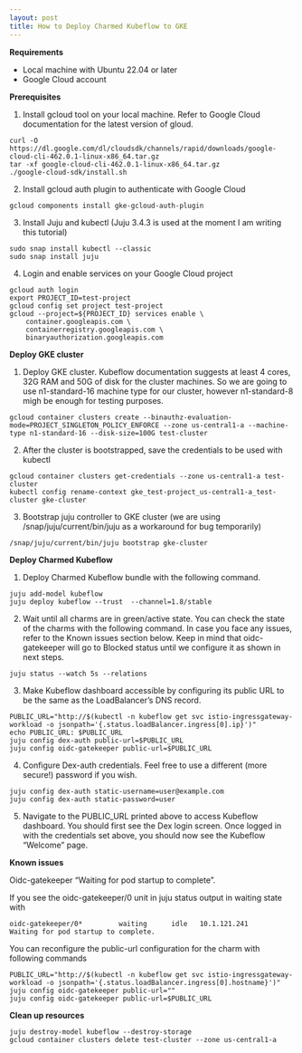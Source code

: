 ```yaml
---
layout: post
title: How to Deploy Charmed Kubeflow to GKE
---
```


**Requirements**

- Local machine with Ubuntu 22.04 or later
- Google Cloud account

**Prerequisites**

1. Install gcloud tool on your local machine.
Refer to Google Cloud documentation for the latest version of gloud.

```
curl -O https://dl.google.com/dl/cloudsdk/channels/rapid/downloads/google-cloud-cli-462.0.1-linux-x86_64.tar.gz
tar -xf google-cloud-cli-462.0.1-linux-x86_64.tar.gz
./google-cloud-sdk/install.sh
```

2. Install gcloud auth plugin to authenticate with Google Cloud

```
gcloud components install gke-gcloud-auth-plugin
```

3. Install Juju and kubectl (Juju 3.4.3 is used at the moment I am writing this tutorial)
```
sudo snap install kubectl --classic
sudo snap install juju
```

4. Login and enable services on your Google Cloud project
```
gcloud auth login
export PROJECT_ID=test-project
gcloud config set project test-project
gcloud --project=${PROJECT_ID} services enable \
    container.googleapis.com \
    containerregistry.googleapis.com \
    binaryauthorization.googleapis.com
```

**Deploy GKE cluster**

1.  Deploy GKE cluster.
Kubeflow documentation suggests at least 4 cores, 32G RAM and 50G of disk for the cluster machines.
So we are going to use n1-standard-16 machine type for our cluster, however n1-standard-8 migh be enough for testing purposes.

```
gcloud container clusters create --binauthz-evaluation-mode=PROJECT_SINGLETON_POLICY_ENFORCE --zone us-central1-a --machine-type n1-standard-16 --disk-size=100G test-cluster
```

2. After the cluster is bootstrapped, save the credentials to be used with kubectl
```
gcloud container clusters get-credentials --zone us-central1-a test-cluster
kubectl config rename-context gke_test-project_us-central1-a_test-cluster gke-cluster
```

3. Bootstrap juju controller to GKE cluster
(we are using /snap/juju/current/bin/juju as a workaround for bug temporarily)
```
/snap/juju/current/bin/juju bootstrap gke-cluster
```

**Deploy Charmed Kubeflow**

1. Deploy Charmed Kubeflow bundle with the following command.
```
juju add-model kubeflow
juju deploy kubeflow --trust  --channel=1.8/stable
```
2. Wait until all charms are in green/active state. You can check the state of the charms with the following command. In case you face any issues, refer to the Known issues section below. Keep in mind that oidc-gatekeeper will go to Blocked status until we configure it as shown in next steps.
```
juju status --watch 5s --relations
```
3. Make Kubeflow dashboard accessible by configuring its public URL to be the same as the LoadBalancer’s DNS record.
```
PUBLIC_URL="http://$(kubectl -n kubeflow get svc istio-ingressgateway-workload -o jsonpath='{.status.loadBalancer.ingress[0].ip}')"
echo PUBLIC_URL: $PUBLIC_URL
juju config dex-auth public-url=$PUBLIC_URL 
juju config oidc-gatekeeper public-url=$PUBLIC_URL
```
4. Configure Dex-auth credentials. Feel free to use a different (more secure!) password if you wish.
```
juju config dex-auth static-username=user@example.com 
juju config dex-auth static-password=user
```
5. Navigate to the PUBLIC_URL printed above to access Kubeflow dashboard. You should first see the Dex login screen. Once logged in with the credentials set above, you should now see the Kubeflow “Welcome” page.

**Known issues**

Oidc-gatekeeper “Waiting for pod startup to complete”.

If you see the oidc-gatekeeper/0 unit in juju status output in waiting state with
```
oidc-gatekeeper/0*         waiting      idle   10.1.121.241                 Waiting for pod startup to complete.
```
You can reconfigure the public-url configuration for the charm with following commands
```
PUBLIC_URL="http://$(kubectl -n kubeflow get svc istio-ingressgateway-workload -o jsonpath='{.status.loadBalancer.ingress[0].hostname}')"
juju config oidc-gatekeeper public-url=""
juju config oidc-gatekeeper public-url=$PUBLIC_URL
```

**Clean up resources**
```
juju destroy-model kubeflow --destroy-storage
gcloud container clusters delete test-cluster --zone us-central1-a
```
